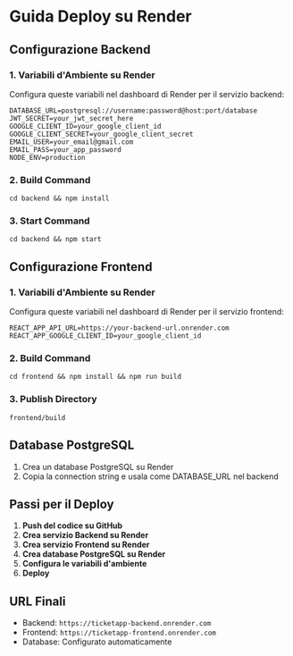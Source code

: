 # Guida Deploy su Render

## Configurazione Backend

### 1. Variabili d'Ambiente su Render
Configura queste variabili nel dashboard di Render per il servizio backend:

```
DATABASE_URL=postgresql://username:password@host:port/database
JWT_SECRET=your_jwt_secret_here
GOOGLE_CLIENT_ID=your_google_client_id
GOOGLE_CLIENT_SECRET=your_google_client_secret
EMAIL_USER=your_email@gmail.com
EMAIL_PASS=your_app_password
NODE_ENV=production
```

### 2. Build Command
```
cd backend && npm install
```

### 3. Start Command
```
cd backend && npm start
```

## Configurazione Frontend

### 1. Variabili d'Ambiente su Render
Configura queste variabili nel dashboard di Render per il servizio frontend:

```
REACT_APP_API_URL=https://your-backend-url.onrender.com
REACT_APP_GOOGLE_CLIENT_ID=your_google_client_id
```

### 2. Build Command
```
cd frontend && npm install && npm run build
```

### 3. Publish Directory
```
frontend/build
```

## Database PostgreSQL

1. Crea un database PostgreSQL su Render
2. Copia la connection string e usala come DATABASE_URL nel backend

## Passi per il Deploy

1. **Push del codice su GitHub**
2. **Crea servizio Backend su Render**
3. **Crea servizio Frontend su Render**
4. **Crea database PostgreSQL su Render**
5. **Configura le variabili d'ambiente**
6. **Deploy**

## URL Finali

- Backend: `https://ticketapp-backend.onrender.com`
- Frontend: `https://ticketapp-frontend.onrender.com`
- Database: Configurato automaticamente
